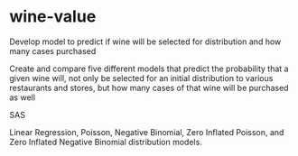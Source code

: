 # wine-value
Develop model to predict if wine will be selected for distribution and how many cases purchased

Create and compare five different models that predict the probability that a given wine will, not only be selected for an initial distribution to various restaurants and stores, but how many cases of that wine will be purchased as well

SAS

Linear Regression, Poisson, Negative Binomial, Zero Inflated Poisson, and Zero Inflated Negative Binomial distribution models.
